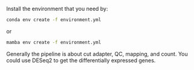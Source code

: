 Install the environment that you need by:

```bash
conda env create -f environment.yml
```

or

```bash
mamba env create -f environment.yml
```

Generally the pipeline is about cut adapter, QC, mapping, and count. You could use DESeq2 to get the differentially expressed genes.
